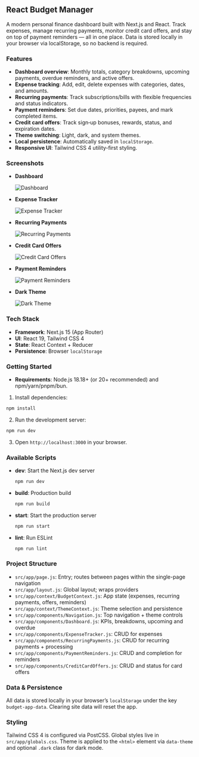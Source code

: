 ## React Budget Manager

A modern personal finance dashboard built with Next.js and React. Track expenses, manage recurring payments, monitor credit card offers, and stay on top of payment reminders — all in one place. Data is stored locally in your browser via localStorage, so no backend is required.

### Features

- **Dashboard overview**: Monthly totals, category breakdowns, upcoming payments, overdue reminders, and active offers.
- **Expense tracking**: Add, edit, delete expenses with categories, dates, and amounts.
- **Recurring payments**: Track subscriptions/bills with flexible frequencies and status indicators.
- **Payment reminders**: Set due dates, priorities, payees, and mark completed items.
- **Credit card offers**: Track sign‑up bonuses, rewards, status, and expiration dates.
- **Theme switching**: Light, dark, and system themes.
- **Local persistence**: Automatically saved in `localStorage`.
- **Responsive UI**: Tailwind CSS 4 utility-first styling.

### Screenshots

- **Dashboard**

  ![Dashboard](./public/screenshots/dashboard.png)

- **Expense Tracker**

  ![Expense Tracker](./public/screenshots/expenses.png)

- **Recurring Payments**

  ![Recurring Payments](./public/screenshots/recurring.png)

- **Credit Card Offers**

  ![Credit Card Offers](./public/screenshots/credit-cards.png)

- **Payment Reminders**

  ![Payment Reminders](./public/screenshots/reminders.png)

- **Dark Theme**

  ![Dark Theme](./public/screenshots/dark-theme.png)

### Tech Stack

- **Framework**: Next.js 15 (App Router)
- **UI**: React 19, Tailwind CSS 4
- **State**: React Context + Reducer
- **Persistence**: Browser `localStorage`

### Getting Started

- **Requirements**: Node.js 18.18+ (or 20+ recommended) and npm/yarn/pnpm/bun.

1. Install dependencies:

```bash
npm install
```

2. Run the development server:

```bash
npm run dev
```

3. Open `http://localhost:3000` in your browser.

### Available Scripts

- **dev**: Start the Next.js dev server

  ```bash
  npm run dev
  ```

- **build**: Production build

  ```bash
  npm run build
  ```

- **start**: Start the production server

  ```bash
  npm run start
  ```

- **lint**: Run ESLint

  ```bash
  npm run lint
  ```

### Project Structure

- `src/app/page.js`: Entry; routes between pages within the single-page navigation
- `src/app/layout.js`: Global layout; wraps providers
- `src/app/context/BudgetContext.js`: App state (expenses, recurring payments, offers, reminders)
- `src/app/context/ThemeContext.js`: Theme selection and persistence
- `src/app/components/Navigation.js`: Top navigation + theme controls
- `src/app/components/Dashboard.js`: KPIs, breakdowns, upcoming and overdue
- `src/app/components/ExpenseTracker.js`: CRUD for expenses
- `src/app/components/RecurringPayments.js`: CRUD for recurring payments + processing
- `src/app/components/PaymentReminders.js`: CRUD and completion for reminders
- `src/app/components/CreditCardOffers.js`: CRUD and status for card offers

### Data & Persistence

All data is stored locally in your browser’s `localStorage` under the key `budget-app-data`. Clearing site data will reset the app.

### Styling

Tailwind CSS 4 is configured via PostCSS. Global styles live in `src/app/globals.css`. Theme is applied to the `<html>` element via `data-theme` and optional `.dark` class for dark mode.
